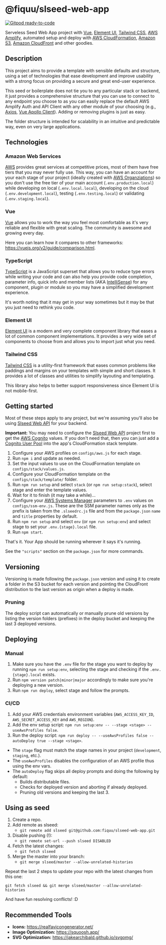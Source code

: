 # @fiquu/slseed-web-app

[![Gitpod ready-to-code](https://img.shields.io/badge/Gitpod-ready--to--code-blue?logo=gitpod)](https://gitpod.io/#https://github.com/dotstudio-io/fi-slseed-app)

Serveless Seed Web App project with [Vue](https://vuejs.org), [Element UI](https://element.eleme.io/#/en-US), [Tailwind CSS](https://tailwindcss.com/), [AWS Amplify](https://aws.amazon.com/amplify/), automated setup and deploy with [AWS CloudFormation](https://aws.amazon.com/cloudformation/), [Amazon S3](https://aws.amazon.com/s3/), [Amazon CloudFront](https://aws.amazon.com/cloudfront/) and other goodies.

## Description

This project aims to provide a template with sensible defaults and structure, using a set of technologies that ease development and improve usability with a strong focus on providing a secure and great end-user experience.

This seed or boilerplate does not tie you to any particular stack or backend, it just provides a comprehensive structure that you can use to connect to any endpoint you choose to as you can easily replace the default AWS Amplify Auth and API Client with any other module of your choosing (e.g., [Axios](https://github.com/axios/axios), [Vue Apollo Client](https://hasura.io/learn/graphql/vue/apollo-client/)). Adding or removing plugins is just as easy.

The folder structure is intended for scalability in an intuitive and predictable way, even on very large applications.

## Technologies

### Amazon Web Services

[AWS](https://aws.amazon.com) provides great services at competitive prices, most of them have free tiers that you may never fully use. This way, you can have an account for your each stage of your project (ideally created with [AWS Organziations](https://aws.amazon.com/organizations)) so you don't use the free tier of your main account (`.env.production.local`) while developing on local (`.env.local.local`), developing on the cloud (`.env.development.local`), testing (`.env.testing.local`) or validating (`.env.staging.local`).

### Vue

[Vue](https://vuejs.org) allows you to work the way you feel most comfortable as it's very reliable and flexible with great scaling. The community is awesome and growing every day.

Here you can learn how it compares to other frameworks: https://vuejs.org/v2/guide/comparison.html.

### TypeScript

[TypeScript](https://www.typescriptlang.org) is a JavaScript superset that allows you to reduce type errors while writing your code and can also help you provide code completion, parameter info, quick info and member lists (AKA [IntelliSense](https://code.visualstudio.com/docs/editor/intellisense)) for any component, plugin or module so you may have a simplified development experience.

It's worth noting that it may get in your way sometimes but it may be that you just need to rethink you code.

### Element UI

[Element UI](https://element.eleme.io/#/en-US) is a modern and very complete component library that eases a lot of common component implementations. It provides a very wide set of components to choose from and allows you to import just what you need.

### Tailwind CSS

[Tailwind CSS](https://tailwindcss.com/) is a utility-first framework that eases common problems like paddings and margins on your templates with simple and short classes. It provides a lot of classes and utilities to simplify layouting and templating.

This library also helps to better support responsiveness since Element UI is not mobile-first.

## Getting started

Most of these steps apply to any project, but we're assuming you'll also be using [Slseed Web API](https://github.com/fiquu/slseed-web-api) for your backend.

**Important:** You may need to configure the [Slseed Web API](https://github.com/fiquu/slseed-web-api) project first to get the [AWS Cognito](https://aws.amazon.com/cognito/) values. If you don't need that, then you can just add a [Cognito User Pool](https://docs.aws.amazon.com/AWSCloudFormation/latest/UserGuide/aws-resource-cognito-userpool.html) into the app's CloudFormation stack template.

1. Configure your AWS profiles on `configs/aws.js` for each stage.
1. Run `npm i` and update as needed.
1. Set the input values to use on the CloudFormation template on `configs/stack/values.js`.
1. Configure your CloudFormation template on the `configs/stack/template/` folder.
1. Run `npm run setup` and select `stack` (or `npm run setup:stack`), select stage and enter the template values.
1. Wait for it to finish (it may take a while)...
1. Configure your [AWS Systems Manager](https://aws.amazon.com/systems-manager/) parameters to `.env` values on `configs/ssm-env.js`. These are the SSM parameter names only as the prefix is taken from the `.slseedrc.js` file and from the `package.json` `name` and `title` properties by default.
1. Run `npm run setup` and select `env` (or `npm run setup:env`) and select stage to set your `.env.{stage}.local` file.
1. Run `npm start`.

That's it. Your App should be running wherever it says it's running.

See the `"scripts"` section on the `package.json` for more commands.

## Versioning

Versioning is made following the `package.json` version and using it to create a folder in the S3 bucket for each version and pointing the CloudFront distribution to the last version as origin when a deploy is made.

### Pruning

The deploy script can automatically or manually prune old versions by listing the version folders (prefixes) in the deploy bucket and keeping the last 3 deployed versions.

## Deploying

### Manual

1. Make sure you have the `.env` file for the stage you want to deploy by running `npm run setup:env`, selecting the stage and checking if the `.env.{stage}.local` exists.
1. Run `npm version patch|minor|major` accordingly to make sure you're deploying a new version.
1. Run `npm run deploy`, select stage and follow the prompts.

### CI/CD

1. Add your AWS credentials environment variables (`AWS_ACCESS_KEY_ID`, `AWS_SECRET_ACCESS_KEY` and `AWS_REGION`).
1. Add the env setup script: `npm run setup:env -- --stage <stage> --useAwsProfiles false`.
1. Run the deploy script: `npm run deploy -- --useAwsProfiles false --autoDeploy true --stage <stage>`.

- The `stage` flag must match the stage names in your project (`development`, `staging`, etc.).
- The `useAwsProfiles` disables the configuration of an AWS profile thus using the env vars.
- The `autoDeploy` flag skips all deploy prompts and doing the following by default:
  - Builds distributable files.
  - Checks for deployed version and aborting if already deployed.
  - Pruning old versions and keeping the last 3.

## Using as seed

1. Create a repo.
1. Add remote as slseed:
    - `git remote add slseed git@github.com:fiquu/slseed-web-app.git`
1. Disable pushing (!):
    - `git remote set-url --push slseed DISABLED`
1. Fetch the latest changes:
    - `git fetch slseed`
1. Merge the master into your branch:
    - `git merge slseed/master --allow-unrelated-histories`

Repeat the last 2 steps to update your repo with the latest changes from this one:

`git fetch slseed && git merge slseed/master --allow-unrelated-histories`

And have fun resolving conflicts! :D

## Recommended Tools

- **Icons:** https://realfavicongenerator.net/
- **Image Optimization:** https://squoosh.app/
- **SVG Optimization:** https://jakearchibald.github.io/svgomg/
